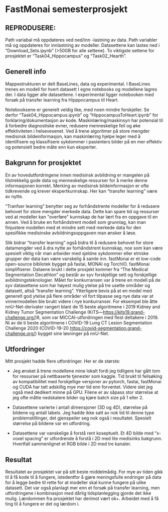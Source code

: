 # FastMonai semesterprosjekt

## REPRODUSERE: 
Path variabal må oppdateres ved ned/inn -lastning av data. Path variabler må og oppdateres for innlastning av modeller. Datasettene kan lastes ned i “Download_Sets.ipynb” (>50GB for alle settene). To viktigste settene for prosjektet er “Task04_Hippocampus” og “Task02_Hearth”. 

## Generell info
Mappestrukturen er delt BaseLines, data og experimental. I BaseLines trenes en modell for hvert datasett I egne notebooks og modellene lagres der. I data ligger alle datasettene. I experimental ligger notebooken med forsøk på transfer learning fra Hipppocampus til Heart.

Notebooksene er generelt veldig like, med noen mindre forskjeller. Se derfor “Task04_Hippocampus.ipynb” og “HippocampusToHeart.ipynb” for forklaring/dokumentasjon av kode.
Maskinlæring/maskinsyn har potensial til å forbedre diagnostiske evner, redusere menneskelige feil og øke effektiviteten i helsevesenet. Ved å trene algoritmer på store mengder medisinsk bildeinformasjon, kan maskinlæring hjelpe leger med å identifisere og klassifisere sykdommer i pasienters bilder på en mer effektiv og potensielt bedre måte enn kun eksperter.

## Bakgrunn for prosjektet
En av hovedutfordringene innen medisinsk avbildning er mangelen på tilstrekkelig gode data og menneskelige ressurser for å merke denne informasjonen korrekt. Merking av medisinsk bildeinformasjon er ofte tidkrevende og krever ekspertkunnskap. Her kan “transfer learning” være av nytte.

“Tranfser learning” benytter seg av forhåndstrente modeller for å redusere behovet for store mengder merkede data. Dette kan spare tid og ressurser ved at modeller kan "overføre" kunnskap de har lært fra en oppgave til en annen. Ved å bruke en forhåndstrent modell som grunnlag, kan man finjustere modellen med et mindre sett med merkede data for den spesifikke medisinske avbildningsoppgaven man ønsker å løse.

Slik bidrar “transfer learning” også bidra til å redusere behovet for store datamengder ved å dra nytte av forhåndstrent kunnskap, noe som kan være spesielt viktig når man arbeider med sjeldne sykdommer eller etniske grupper der data kan være vanskelig å samle inn.
fastMonai er et low-code open-source bibliotek bygget på fastai, MONAI og TorchIO. fastMonai simplifiserer.
Dataene brukt i dette prosjekt kommer fra “The Medical Segmentation Decathlon” og består av syv forskjellige sett og forskjellige avbildningsteknologier. Målet for konkurransen var å trene en modell på de syv datasettene som har høyest mulig ytelse på tre usette områder og datasett, altså “transfer learning”.  Ytterligere bevis på at en model med generelt god ytelse på flere områder vil fort tilpasse seg nye data var at vinnermodellen ble brukt videre i nye konkurranser. For eksempel ble åtte nnU-Net-derivater rangert blant de 15 beste algoritmene i 2019 Kidney and Kidney Tumor Segmentation Challenge (KiTS—https://kits19.grand-challenge.org/)8, som var MICCAI-utfordringen med flest deltakere i 2019. Ni av de ti beste algoritmene i COVID-19 Lung CT Lesion Segmentation Challenge 2020 (COVID-19-20 https://covid-segmentation.grand-challenge.org/) bygget sine løsninger på nnU-Net.

## Utfordringer
Mitt prosjekt hadde flere utfordringer. Her er de største:
-	Jeg ønsket å trene modellene mine lokalt fordi jeg tidligere har gått tom for ressurser på nettbaserte tjenester som kaggle. Tid brukt til feilsøking av kompatibilitet med forskjellige versjoner av pytorch, fastai, fastMonai og CUDA har tatt adskillig mye mer tid enn forventet. Videre slet jeg også med dedikert minne på GPU. Filene er av såpass stor størrelse at jeg ofte måtte nedskalere bilder og kjøre batch size på 1 eller 2.

-	Datasettene varierte i antall dimensjoner (3D og 4D), størrelse på bildene og antall labels. Jeg hadde ikke satt av nok tid til denne type problemstillinger, det gjenspeiler seg nok også i resultatet. Spesielt størrelse på bildene var en utfordring. 

-	Datasettene var vanskelige å forstå rent koseptuelt. Et 4D bilde med “x-voxel spacing” er utfordrende å forstå i 2D med lite medisinks bakgrunn. Hvertfall sammenlignet et RGB bilde i 2D med tre kanaler.

## Resultat
Resultatet av prosjektet var på sitt beste middelmådig. For mye av tiden gikk til å få kode til å fungere, istedentfor å gjøre meningsfulle endringer på data for å legge bedre til rette for at modeller skal kunne fungere på ulike datasett. Det var også planlagt mer enn et forsøk på transfer learning, men utfordringene i kombinasjon med dårlig tidsplanlegging gjorde det ikke mulig. Lærdommen fra prosjektet har derimot vært ok+. Arbeidet med å få ting til å fungere er det og lærdom i.



